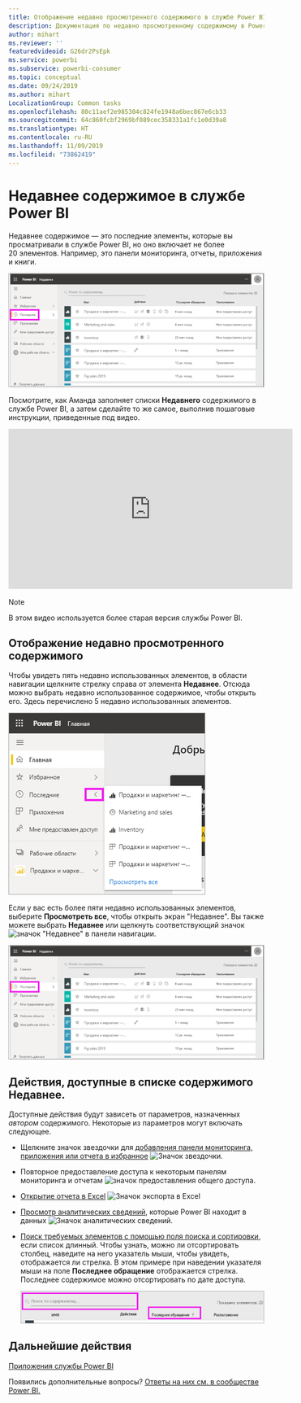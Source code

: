```yaml
---
title: Отображение недавно просмотренного содержимого в службе Power BI
description: Документация по недавно просмотренному содержимому в Power BI
author: mihart
ms.reviewer: ''
featuredvideoid: G26dr2PsEpk
ms.service: powerbi
ms.subservice: powerbi-consumer
ms.topic: conceptual
ms.date: 09/24/2019
ms.author: mihart
LocalizationGroup: Common tasks
ms.openlocfilehash: 80c11aef2e985304c824fe1948a6bec867e6cb33
ms.sourcegitcommit: 64c860fcbf2969bf089cec358331a1fc1e0d39a8
ms.translationtype: HT
ms.contentlocale: ru-RU
ms.lasthandoff: 11/09/2019
ms.locfileid: "73862419"
---
```

# <a name="recent-content-in-the-power-bi-service"></a>**Недавнее** содержимое в службе Power BI
Недавнее содержимое — это последние элементы, которые вы просматривали в службе Power BI, но оно включает не более 20 элементов.  Например, это панели мониторинга, отчеты, приложения и книги.

![Окно недавнего содержимого](./media/end-user-recent/power-bi-recent.png)

Посмотрите, как Аманда заполняет списки **Недавнего** содержимого в службе Power BI, а затем сделайте то же самое, выполнив пошаговые инструкции, приведенные под видео.

<iframe width="560" height="315" src="https://www.youtube.com/embed/G26dr2PsEpk" frameborder="0" allowfullscreen></iframe>

> [!NOTE]
> В этом видео используется более старая версия службы Power BI.

## <a name="display-recent-content"></a>Отображение недавно просмотренного содержимого
Чтобы увидеть пять недавно использованных элементов, в области навигации щелкните стрелку справа от элемента **Недавнее**.  Отсюда можно выбрать недавно использованное содержимое, чтобы открыть его. Здесь перечислено 5 недавно использованных элементов.

![Всплывающий элемент недавнего содержимого](./media/end-user-recent/power-bi-recent-flyout.png)

Если у вас есть более пяти недавно использованных элементов, выберите **Просмотреть все**, чтобы открыть экран "Недавнее". Вы также можете выбрать **Недавнее** или щелкнуть соответствующий значок ![значок "Недавнее"](./media/end-user-recent/power-bi-icon.png) в панели навигации.

![отображение всего недавно просмотренного содержимого](./media/end-user-recent/power-bi-recent.png)

## <a name="actions-available-from-the-recent-content-list"></a>Действия, доступные в списке содержимого **Недавнее**.
Доступные действия будут зависеть от параметров, назначенных *автором* содержимого. Некоторые из параметров могут включать следующее.
* Щелкните значок звездочки для [добавления панели мониторинга, приложения или отчета в избранное](end-user-favorite.md) ![Значок звездочки](./media/end-user-shared-with-me/power-bi-star-icon.png).
* Повторное предоставление доступа к некоторым панелям мониторинга и отчетам  ![значок предоставления общего доступа](./media/end-user-shared-with-me/power-bi-share-icon-new.png).
* [Открытие отчета в Excel](end-user-export.md) ![Значок экспорта в Excel](./media/end-user-shared-with-me/power-bi-excel.png) 
* [Просмотр аналитических сведений](end-user-insights.md), которые Power BI находит в данных ![Значок аналитических сведений](./media/end-user-shared-with-me/power-bi-insights.png).
* [Поиск требуемых элементов с помощью поля поиска и сортировки](end-user-search-sort.md), если список длинный. Чтобы узнать, можно ли отсортировать столбец, наведите на него указатель мыши, чтобы увидеть, отображается ли стрелка. В этом примере при наведении указателя мыши на поле **Последнее обращение** отображается стрелка. Последнее содержимое можно отсортировать по дате доступа. 

    ![Сортировка всего недавно просмотренного содержимого](./media/end-user-recent/power-bi-recent-sort.png)


## <a name="next-steps"></a>Дальнейшие действия
[Приложения службы Power BI](end-user-apps.md)

Появились дополнительные вопросы? [Ответы на них см. в сообществе Power BI.](https://community.powerbi.com/)


